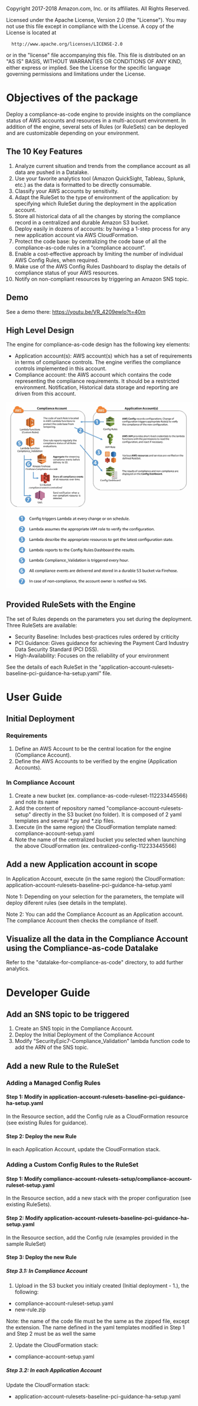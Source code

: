   Copyright 2017-2018 Amazon.com, Inc. or its affiliates. All Rights Reserved.
  
  Licensed under the Apache License, Version 2.0 (the "License").
  You may not use this file except in compliance with the License.
  A copy of the License is located at
  
      http://www.apache.org/licenses/LICENSE-2.0
  
  or in the "license" file accompanying this file. This file is distributed 
  on an "AS IS" BASIS, WITHOUT WARRANTIES OR CONDITIONS OF ANY KIND, either 
  express or implied. See the License for the specific language governing 
  permissions and limitations under the License.

# Objectives of the package
Deploy a compliance-as-code engine to provide insights on the compliance status of AWS accounts and resources in a multi-account environment. In addition of the engine, several sets of Rules (or RuleSets) can be deployed and are customizable depending on your environment.

## The 10 Key Features
1. Analyze current situation and trends from the compliance account as all data are pushed in a Datalake.
2. Use your favorite analytics tool (Amazon QuickSight, Tableau, Splunk, etc.) as the data is formatted to be directly consumable.
3. Classify your AWS accounts by sensitivity.
4. Adapt the RuleSet to the type of environment of the application: by specifying which RuleSet during the deployment in the application account.
5. Store all historical data of all the changes by storing the compliance record in a centralized and durable Amazon S3 bucket.
6. Deploy easily in dozens of accounts: by having a 1-step process for any new application account via AWS CloudFormation.
7. Protect the code base: by centralizing the code base of all the compliance-as-code rules in a “compliance account”.
8. Enable a cost-effective approach by limiting the number of individual AWS Config Rules, when required.
9. Make use of the AWS Config Rules Dashboard to display the details of compliance status of your AWS resources. 
10. Notify on non-compliant resources by triggering an Amazon SNS topic.

## Demo
See a demo there: https://youtu.be/VR_4209ewIo?t=40m

## High Level Design
The engine for compliance-as-code design has the following key elements:
- Application account(s): AWS account(s) which has a set of requirements in terms of compliance controls. The engine verifies the compliance controls implemented in this account.
- Compliance account: the AWS account which contains the code representing the compliance requirements. It should be a restricted environment. Notification, Historical data storage and reporting are driven from this account.

<img src="docs/images/engine_hl.png" alt="config-engine">

## Provided RuleSets with the Engine
The set of Rules depends on the parameters you set during the deployment. Three RuleSets are available:
- Security Baseline: Includes best-practices rules ordered by criticity
- PCI Guidance: Gives guidance for achieving the Payment Card Industry Data Security Standard (PCI DSS).
- High-Availability: Focuses on the reliability of your environment

See the details of each RuleSet in the "application-account-rulesets-baseline-pci-guidance-ha-setup.yaml" file.

# User Guide

## Initial Deployment

### Requirements
1. Define an AWS Account to be the central location for the engine (Compliance Account).
2. Define the AWS Accounts to be verified by the engine (Application Accounts).

### In Compliance Account
1. Create a new bucket (ex. compliance-as-code-ruleset-112233445566) and note its name
2. Add the content of repository named "compliance-account-rulesets-setup" directly in the S3 bucket (no folder). It is composed of 2 yaml templates and several *.py and *.zip files.
3. Execute (in the same region) the CloudFormation template named: compliance-account-setup.yaml
4. Note the name of the centralized bucket you selected when launching the above CloudFormation (ex. centralized-config-112233445566)

## Add a new Application account in scope

In Application Account, execute (in the same region) the CloudFormation: application-account-rulesets-baseline-pci-guidance-ha-setup.yaml

Note 1: Depending on your selection for the parameters, the template will deploy diferent rules (see details in the template).

Note 2: You can add the Compliance Account as an Application account. The compliance Account then checks the compliance of itself.

## Visualize all the data in the Compliance Account using the Compliance-as-code Datalake

Refer to the "datalake-for-compliance-as-code" directory, to add further analytics.

# Developer Guide

## Add an SNS topic to be triggered
1. Create an SNS topic in the Compliance Account.
2. Deploy the Initial Deployment of the Compliance Account 
3. Modify "SecurityEpic7-Compliance_Validation" lambda function code to add the ARN of the SNS topic. 

## Add a new Rule to the RuleSet

### Adding a Managed Config Rules

#### Step 1: Modify in application-account-rulesets-baseline-pci-guidance-ha-setup.yaml

In the Resource section, add the Config rule as a CloudFormation resource (see existing Rules for guidance).

#### Step 2: Deploy the new Rule

In each Application Account, update the CloudFormation stack.

### Adding a Custom Config Rules to the RuleSet

#### Step 1: Modify compliance-account-rulesets-setup/compliance-account-ruleset-setup.yaml

In the Resource section, add a new stack with the proper configuration (see existing RuleSets).

#### Step 2: Modify application-account-rulesets-baseline-pci-guidance-ha-setup.yaml

In the Resource section, add the Config rule (examples provided in the sample RuleSet)

#### Step 3: Deploy the new Rule

##### Step 3.1: In Compliance Account

1. Upload in the S3 bucket you initialy created (Initial deployment - 1.), the following:
- compliance-account-ruleset-setup.yaml
- new-rule.zip

Note: the name of the code file must be the same as the zipped file, except the extension. The name defined in the yaml templates modified in Step 1 and Step 2 must be as well the same

2. Update the CloudFormation stack:
- compliance-account-setup.yaml

##### Step 3.2: In each Application Account

Update the CloudFormation stack:
- application-account-rulesets-baseline-pci-guidance-ha-setup.yaml


